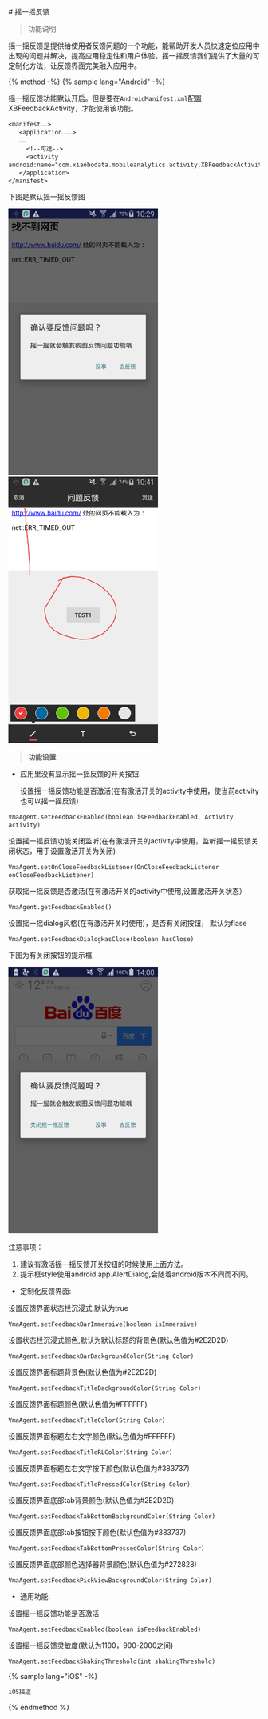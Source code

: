 \# 摇一摇反馈

> 功能说明


摇一摇反馈是提供给使用者反馈问题的一个功能，能帮助开发人员快速定位应用中出现的问题并解决，提高应用稳定性和用户体验。摇一摇反馈我们提供了大量的可定制化方法，让反馈界面完美融入应用中。


{% method -%}
{% sample lang="Android" -%}

摇一摇反馈功能默认开启。但是要在`AndroidManifest.xml`配置XBFeedbackActivity，才能使用该功能。



```
<manifest……>
   <application ……>
   ……
     <!--可选-->
     <activity android:name="com.xiaobodata.mobileanalytics.activity.XBFeedbackActivity"/>
   </application>
</manifest>
```
下图是默认摇一摇反馈图

![](/assets/feedback_dialog_hint.png)             ![](/assets/feedback_activity.png)

> **功能设置**

* 应用里没有显示摇一摇反馈的开关按钮:

  设置摇一摇反馈功能是否激活(在有激活开关的activity中使用，使当前activity也可以摇一摇反馈)
```
VmaAgent.setFeedbackEnabled(boolean isFeedbackEnabled, Activity activity)
```

  设置摇一摇反馈功能关闭监听(在有激活开关的activity中使用，监听摇一摇反馈关闭状态，用于设置激活开关为关闭)
```
VmaAgent.setOnCloseFeedbackListener(OnCloseFeedbackListener onCloseFeedbackListener)
```
  获取摇一摇反馈是否激活(在有激活开关的activity中使用,设置激活开关状态）
```
VmaAgent.getFeedbackEnabled()
```
  设置摇一摇dialog风格(在有激活开关时使用)，是否有关闭按钮， 默认为flase
```
VmaAgent.setFeedbackDialogHasClose(boolean hasClose)
```
下图为有关闭按钮的提示框

 ![](/assets/feedback_dialog_hint1.png)
  
 注意事项：
   1. 建议有激活摇一摇反馈开关按钮的时候使用上面方法。
   2. 提示框style使用android.app.AlertDialog,会随着android版本不同而不同。

   

* 定制化反馈界面:

 设置反馈界面状态栏沉浸式,默认为true
```
VmaAgent.setFeedbackBarImmersive(boolean isImmersive)
```
设置状态栏沉浸式颜色,默认为默认标题的背景色(默认色值为#2E2D2D)
```
VmaAgent.setFeedbackBarBackgroundColor(String Color)
```
设置反馈界面标题背景色(默认色值为#2E2D2D)
```
VmaAgent.setFeedbackTitleBackgroundColor(String Color)
```
设置反馈界面标题颜色(默认色值为#FFFFFF)
```
VmaAgent.setFeedbackTitleColor(String Color)
```
设置反馈界面标题左右文字颜色(默认色值为#FFFFFF)
```
VmaAgent.setFeedbackTitleRLColor(String Color)
```
设置反馈界面标题左右文字按下颜色(默认色值为#383737)
```
VmaAgent.setFeedbackTitlePressedColor(String Color)
```
设置反馈界面底部tab背景颜色(默认色值为#2E2D2D)
```
VmaAgent.setFeedbackTabBottomBackgroundColor(String Color)
```
设置反馈界面底部tab按钮按下颜色(默认色值为#383737)
```
VmaAgent.setFeedbackTabBottomPressedColor(String Color)
```
设置反馈界面底部颜色选择器背景颜色(默认色值为#272828)
```
VmaAgent.setFeedbackPickViewBackgroundColor(String Color)
```
* 通用功能:
 
 设置摇一摇反馈功能是否激活
```
VmaAgent.setFeedbackEnabled(boolean isFeedbackEnabled)
```
设置摇一摇反馈灵敏度(默认为1100，900-2000之间)
```
VmaAgent.setFeedbackShakingThreshold(int shakingThreshold)
```


{% sample lang="iOS" -%}
```java
iOS描述

```
{% endmethod %}




